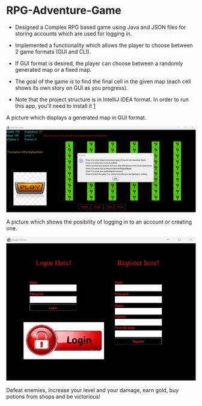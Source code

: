 # RPG-Adventure-Game

- Designed a Complex RPG based game using Java and JSON files for storing accounts which are used for logging in.

- Implemented a functionality which allows the player to choose between 2 game formats (GUI and CLI).

- If GUI format is desired, the player can choose between a randomly generated map or a fixed map.

- The goal of the game is to find the final cell in the given map (each cell shows its own story on GUI as you progress).

- Note that the project structure is in IntelliJ IDEA format. In order to run this app, you'll need to install it [1]

A picture which displays a generated map in GUI format.

![My Image](RPG_GUI.jpg)

A picture which shows the posibility of logging in to an account or creating one.

![My Image](RPG_log_in.jpg)

Defeat enemies, increase your level and your damage, earn gold, buy potions from shops and be victorious!

[1]: https://www.jetbrains.com/help/idea/installation-guide.html
